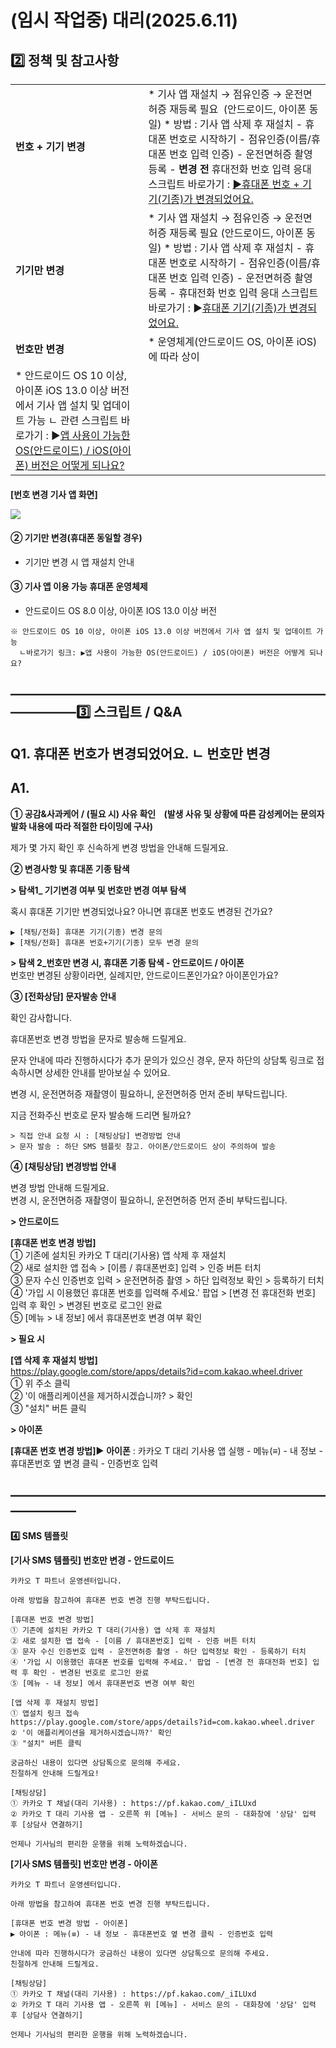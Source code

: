 # (임시 작업중) 대리(2025.6.11)

**2️⃣ 정책 및 참고사항**
-----------------

|  |  |
| --- | --- |
| **번호 + 기기 변경** | * 기사 앱 재설치 → 점유인증 → 운전면허증 재등록 필요  (안드로이드, 아이폰 동일) * 방법 : 기사 앱 삭제 후 재설치 - 휴대폰 번호로 시작하기 - 점유인증(이름/휴대폰 번호 입력 인증) - 운전면허증 촬영 등록 - **변경 전** 휴대전화 번호 입력  응대 스크립트 바로가기 : [▶휴대폰 번호 + 기기(기종)가 변경되었어요.](https://kakaomobilitysupport.zendesk.com/hc/ko/articles/30834014449305--%EC%B1%84%ED%8C%85-%EC%A0%84%ED%99%94-%ED%9C%B4%EB%8C%80%ED%8F%B0-%EB%B2%88%ED%98%B8-%EA%B8%B0%EA%B8%B0-%EA%B8%B0%EC%A2%85-%EB%AA%A8%EB%91%90-%EB%B3%80%EA%B2%BD#:~:text=Q1.%20%ED%9C%B4%EB%8C%80%ED%8F%B0%20%EB%B2%88%ED%98%B8%20%2B%20%EA%B8%B0%EA%B8%B0(%EA%B8%B0%EC%A2%85)%EA%B0%80%20%EB%B3%80%EA%B2%BD%EB%90%98%EC%97%88%EC%96%B4%EC%9A%94.%C2%A0) |
| **기기만 변경** | * 기사 앱 재설치 → 점유인증 → 운전면허증 재등록 필요 (안드로이드, 아이폰 동일) * 방법 : 기사 앱 삭제 후 재설치 - 휴대폰 번호로 시작하기 - 점유인증(이름/휴대폰 번호 입력 인증) - 운전면허증 촬영 등록 - 휴대전화 번호 입력  응대 스크립트 바로가기 : ▶[휴대폰 기기(기종)가 변경되었어요.](https://kakaomobilitysupport.zendesk.com/hc/ko/articles/30832851536153--%EC%B1%84%ED%8C%85-%EC%A0%84%ED%99%94-%ED%9C%B4%EB%8C%80%ED%8F%B0-%EA%B8%B0%EA%B8%B0-%EA%B8%B0%EC%A2%85-%EB%B3%80%EA%B2%BD-%EB%AC%B8%EC%9D%98#:~:text=Q1.%20%ED%9C%B4%EB%8C%80%ED%8F%B0%20%EA%B8%B0%EA%B8%B0(%EA%B8%B0%EC%A2%85)%EA%B0%80%20%EB%B3%80%EA%B2%BD%EB%90%98%EC%97%88%EC%96%B4%EC%9A%94.) |
| **번호만 변경** | * 운영체계(안드로이드 OS, 아이폰 iOS)에 따라 상이  |  |  | | --- | --- | | 안드로이드 | 기사 앱 재설치 → 점유인증 → 운전면허증 재등록 필요  (기기 변경과 동일) | | 아이폰 | 기사 앱 - 내 정보에서 바로 변경 가능 |        응대 스크립트 바로가기 : ▶[휴대폰 번호가 변경되었어요.](https://kakaomobilitysupport.zendesk.com/hc/ko/articles/30828179396633--%EC%B1%84%ED%8C%85-%EC%A0%84%ED%99%94-%ED%9C%B4%EB%8C%80%ED%8F%B0-%EB%B2%88%ED%98%B8-%EB%B3%80%EA%B2%BD-%EB%AC%B8%EC%9D%98#:~:text=%EC%8A%A4%ED%81%AC%EB%A6%BD%ED%8A%B8%20/%20Q%26A-,Q1.%20%ED%9C%B4%EB%8C%80%ED%8F%B0%20%EB%B2%88%ED%98%B8%EA%B0%80%20%EB%B3%80%EA%B2%BD%EB%90%98%EC%97%88%EC%96%B4%EC%9A%94.,-%E3%84%B4%20%EB%B2%88%ED%98%B8%EB%A7%8C%20%EB%B3%80%EA%B2%BD) |
| * 안드로이드 OS 10 이상, 아이폰 iOS 13.0 이상 버전에서 기사 앱 설치 및 업데이트 가능 ㄴ 관련 스크립트 바로가기 : ▶[앱 사용이 가능한 OS(안드로이드) / iOS(아이폰) 버전은 어떻게 되나요?](https://kakaomobilitysupport.zendesk.com/hc/ko/articles/31412134875033--%EC%B1%84%ED%8C%85-%EC%A0%84%ED%99%94-%EC%95%B1-%EC%97%85%EB%8D%B0%EC%9D%B4%ED%8A%B8-%EB%B2%84%EC%A0%84-%EC%95%B1-%EC%8B%A4%ED%96%89-%EC%95%B1%EB%B2%84%EC%A0%84#:~:text=Q1.%20%EC%95%B1%20%EC%82%AC%EC%9A%A9%EC%9D%B4%20%EA%B0%80%EB%8A%A5%ED%95%9C%20OS(%EC%95%88%EB%93%9C%EB%A1%9C%EC%9D%B4%EB%93%9C)%20/%20iOS(%EC%95%84%EC%9D%B4%ED%8F%B0)%20%EB%B2%84%EC%A0%84%EC%9D%80%20%EC%96%B4%EB%96%BB%EA%B2%8C%20%EB%90%98%EB%82%98%EC%9A%94%3F) | |

#### 

**[번호 변경 기사 앱 화면]**

![](https://kakaomobilitysupport.zendesk.com/hc/article_attachments/47854080065561)

#### **② 기기만 변경(휴대폰 동일할 경우)**

* 기기만 변경 시 앱 재설치 안내

#### **③ 기사 앱 이용 가능 휴대폰 운영체제**

* 안드로이드 OS 8.0 이상, 아이폰 IOS 13.0 이상 버전

```
※ 안드로이드 OS 10 이상, 아이폰 iOS 13.0 이상 버전에서 기사 앱 설치 및 업데이트 가능  
  ㄴ바로가기 링크: ▶앱 사용이 가능한 OS(안드로이드) / iOS(아이폰) 버전은 어떻게 되나요?
```

**―――――――――――――――――――――――――――――3️⃣ 스크립트 / Q&A**
-----------------------------------------------

**Q1. 휴대폰 번호가 변경되었어요.** **ㄴ 번호만 변경**
------------------------------------

**A1.**
-------

**① 공감&사과케어 / (필요 시) 사유 확인    (발생 사유 및 상황에 따른 감성케어는 문의자 발화 내용에 따라 적절한 타이밍에 구사)**

제가 몇 가지 확인 후 신속하게 변경 방법을 안내해 드릴게요.

**② 변경사항 및 휴대폰 기종 탐색**

**> 탐색1\_ 기기변경 여부 및 번호만 변경 여부 탐색**

혹시 휴대폰 기기만 변경되었나요? 아니면 휴대폰 번호도 변경된 건가요?

```
▶ [채팅/전화] 휴대폰 기기(기종) 변경 문의  
▶ [채팅/전화] 휴대폰 번호+기기(기종) 모두 변경 문의
```

**> 탐색 2\_번호만 변경 시, 휴대폰 기종 탐색 - 안드로이드 / 아이폰**  
번호만 변경된 상황이라면, 실례지만, 안드로이드폰인가요? 아이폰인가요?

**③ [전화상담] 문자발송 안내**

확인 감사합니다.

휴대폰번호 변경 방법을 문자로 발송해 드릴게요.

문자 안내에 따라 진행하시다가 추가 문의가 있으신 경우, 문자 하단의 상담톡 링크로 접속하시면 상세한 안내를 받아보실 수 있어요.

변경 시, 운전면허증 재촬영이 필요하니, 운전면허증 먼저 준비 부탁드립니다.

지금 전화주신 번호로 문자 발송해 드리면 될까요?

```
> 직접 안내 요청 시 : [채팅상담] 변경방법 안내  
> 문자 발송 : 하단 SMS 템플릿 참고. 아이폰/안드로이드 상이 주의하여 발송
```

**④ [채팅상담] 변경방법 안내**

변경 방법 안내해 드릴게요.  
변경 시, 운전면허증 재촬영이 필요하니, 운전면허증 먼저 준비 부탁드립니다.

**> 안드로이드**

**[휴대폰 번호 변경 방법]**  
① 기존에 설치된 카카오 T 대리(기사용) 앱 삭제 후 재설치  
② 새로 설치한 앱 접속 > [이름 / 휴대폰번호] 입력 > 인증 버튼 터치   
③ 문자 수신 인증번호 입력 > 운전면허증 촬영 > 하단 입력정보 확인 > 등록하기 터치  
④ '가입 시 이용했던 휴대폰 번호를 입력해 주세요.' 팝업 > [변경 전 휴대전화 번호] 입력 후 확인 > 변경된 번호로 로그인 완료  
⑤ [메뉴 > 내 정보] 에서 휴대폰번호 변경 여부 확인

**> 필요 시**

**[앱 삭제 후 재설치 방법]**  
https://play.google.com/store/apps/details?id=com.kakao.wheel.driver  
① 위 주소 클릭  
② '이 애플리케이션을 제거하시겠습니까? > 확인  
③ "설치" 버튼 클릭

**> 아이폰**

**[휴대폰 번호 변경 방법]**▶ **아이폰** : 카카오 T 대리 기사용 앱 실행 - 메뉴(≡) - 내 정보 - 휴대폰번호 옆 변경 클릭 - 인증번호 입력

**―――――――――――――――――――――――――――――**
---------------------------------

**4️⃣ SMS 템플릿**

**[기사 SMS 템플릿] 번호만 변경 - 안드로이드**

```
카카오 T 파트너 운영센터입니다.  
  
아래 방법을 참고하여 휴대폰 번호 변경 진행 부탁드립니다.  
  
[휴대폰 번호 변경 방법]  
① 기존에 설치된 카카오 T 대리(기사용) 앱 삭제 후 재설치  
② 새로 설치한 앱 접속 - [이름 / 휴대폰번호] 입력 - 인증 버튼 터치   
③ 문자 수신 인증번호 입력 - 운전면허증 촬영 - 하단 입력정보 확인 - 등록하기 터치  
④ '가입 시 이용했던 휴대폰 번호를 입력해 주세요.' 팝업 - [변경 전 휴대전화 번호] 입력 후 확인 - 변경된 번호로 로그인 완료  
⑤ [메뉴 - 내 정보] 에서 휴대폰번호 변경 여부 확인  
  
[앱 삭제 후 재설치 방법]  
① 앱설치 링크 접속  
https://play.google.com/store/apps/details?id=com.kakao.wheel.driver  
② '이 애플리케이션을 제거하시겠습니까?' 확인  
③ "설치" 버튼 클릭  
  
궁금하신 내용이 있다면 상담톡으로 문의해 주세요.  
친절하게 안내해 드릴게요!  
  
[채팅상담]  
① 카카오 T 채널(대리 기사용) : https://pf.kakao.com/_iILUxd  
② 카카오 T 대리 기사용 앱 - 오른쪽 위 [메뉴] - 서비스 문의 - 대화창에 '상담' 입력 후 [상담사 연결하기]  
  
언제나 기사님의 편리한 운행을 위해 노력하겠습니다.
```

**[기사 SMS 템플릿] 번호만 변경 - 아이폰**

```
카카오 T 파트너 운영센터입니다.  
  
아래 방법을 참고하여 휴대폰 번호 변경 진행 부탁드립니다.  
  
[휴대폰 번호 변경 방법 - 아이폰]  
▶ 아이폰 : 메뉴(≡) - 내 정보 - 휴대폰번호 옆 변경 클릭 - 인증번호 입력  
  
안내에 따라 진행하시다가 궁금하신 내용이 있다면 상담톡으로 문의해 주세요.  
친절하게 안내해 드릴게요.  
  
[채팅상담]  
① 카카오 T 채널(대리 기사용) : https://pf.kakao.com/_iILUxd  
② 카카오 T 대리 기사용 앱 - 오른쪽 위 [메뉴] - 서비스 문의 - 대화창에 '상담' 입력 후 [상담사 연결하기]  
  
언제나 기사님의 편리한 운행을 위해 노력하겠습니다.
```